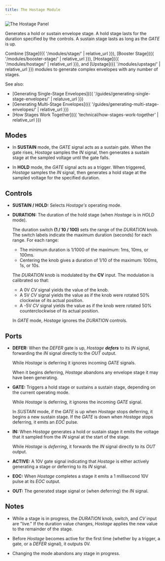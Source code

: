 ```yaml
---
title: The Hostage Module
---
```

<img class="panel" src="panel.svg" alt="The Hostage Panel" />

Generates a hold or sustain envelope stage.
A hold stage lasts for the duration specified by the controls.
A sustain stage lasts as long as the _GATE_ is up.

Combine
[Stage]({{ '/modules/stage/' | relative_url }}),
[Booster Stage]({{ '/modules/booster-stage/' | relative_url }}),
[Hostage]({{ '/modules/hostage/' | relative_url }}),
and [Upstage]({{ '/modules/upstage/' | relative_url }})
modules
to generate complex envelopes
with any number of stages.

See also:

- [Generating Single-Stage Envelopes]({{ '/guides/generating-single-stage-envelopes/' | relatuve_url }})
- [Generating Multi-Stage Envelopes]({{ '/guides/generating-multi-stage-envelopes/' | relative_url }})
- [How Stages Work Together]({{ 'technical/how-stages-work-together' | relative_url }})

## Modes

- In **SUSTAIN** mode,
    the _GATE_ signal acts as a sustain gate.
    When the gate rises,
    _Hostage_ samples the _IN_ signal,
    then generates a sustain stage
    at the sampled voltage
    until the gate falls.

- In **HOLD** mode,
    the _GATE_ signal acts as a trigger.
    When triggered,
    _Hostage_ samples the _IN_ signal,
    then generates a hold stage
    at the sampled voltage
    for the specified duration.

## Controls

- **SUSTAIN / HOLD:**
    Selects _Hostage's_ operating mode.

- **DURATION:**
    The duration of the hold stage
    (when _Hostage_ is in _HOLD_ mode).

    The duration switch **(1 / 10 / 100)**
    sets the range of the _DURATION_ knob.
    The switch labels
    indicate the maximum duration (seconds)
    for each range.
    For each range:
    - The minimum duration
        is 1/1000 of the maximum:
        1ms, 10ms, or 100ms.
    - Centering the knob gives a duration of
        1/10 of the maximum:
        100ms, 1s, or 10s.

    The _DURATION_ knob is modulated by the **CV** input.
    The modulation is calibrated so that:
    - A 0V _CV_ signal yields the value of the knob.
    - A 5V _CV_ signal yields the value
        as if the knob were rotated 50%
        clockwise
        of its actual position.
    - A -5V _CV_ signal yields the value
        as if the knob were rotated 50%
        counterclockwise
        of its actual position.

    In _GATE_ mode,
    _Hostage_ ignores the _DURATION_ controls.

## Ports

- **DEFER:**
    When the _DEFER_ gate is up,
    _Hostage_ **_defers_** to its _IN_ signal,
    forwarding the _IN_ signal
    directly to the _OUT_ output.

    While _Hostage_ is deferring
    it ignores incoming _GATE_ signals.

    When it begins deferring,
     _Hostage_ abandons any envelope stage
    it may have been generating.

- **GATE:**
    Triggers a hold stage
    or sustains a sustain stage,
    depending on the current operating mode.

    While _Hostage_ is deferring,
    it ignores the incoming _GATE_ signal.

    In _SUSTAIN_ mode,
    if the _GATE_ is up
    when _Hostage_ stops deferring,
    it begins a new sustain stage.
    If the _GATE_ is down
    when _Hostage_ stops deferring,
    it emits an _EOC_ pulse.

- **IN:**
    When _Hostage_ generates a hold or sustain stage
    it emits the voltage
    that it sampled from the _IN_ signal
    at the start of the stage.

    While _Hostage_ is _deferring_,
    it forwards the _IN_ signal directly to its _OUT_ output.

- **ACTIVE:**
    A 10V gate signal indicating that _Hostage_
    is either actively generating a stage
    or deferring to its _IN_ signal.

- **EOC:**
    When _Hostage_ completes a stage
    it emits a 1 millisecond 10V pulse
    at its _EOC_ output.

- **OUT:**
    The generated stage signal
    or (when deferring) the _IN_ signal.

## Notes

- While a stage is in progress,
    the _DURATION_ knob, switch, and _CV_ input
    are "live."
    If the duration value changes,
    _Hostage_ applies the new value
    to the remainder of the stage.

- Before _Hostage_ becomes active for the first time
    (whether by a trigger, a gate, or a _DEFER_ signal),
    it outputs 0V.

- Changing the mode abandons any stage in progress.
